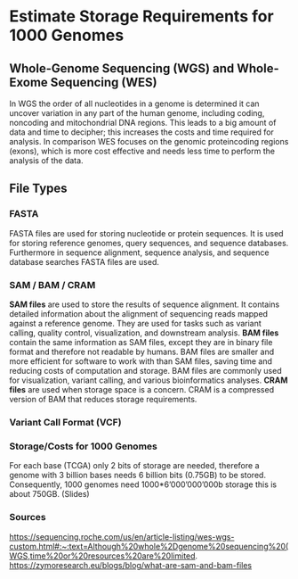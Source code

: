# Estimate Storage Requirements for 1000 Genomes

## Whole-Genome Sequencing (WGS) and Whole-Exome Sequencing (WES)
In WGS the order of all nucleotides in a genome is determined it can uncover variation in any part of the human genome, including coding, noncoding and mitochondrial DNA regions. This leads to a big amount of data and time to decipher; this increases the costs and time required for analysis. In comparison WES focuses on the genomic proteincoding regions (exons), which is more cost effective and needs less time to perform the analysis of the data.


## File Types
### FASTA  
FASTA files are used for storing nucleotide or protein sequences. It is used for storing reference genomes, query sequences, and sequence databases. Furthermore in sequence alignment, sequence analysis, and sequence database searches FASTA files are used. 

### SAM / BAM / CRAM
**SAM files** are used to store the results of sequence alignment. It contains detailed information about the alignment of sequencing reads mapped against a reference genome. They are used for tasks such as variant calling, quality control, visualization, and downstream analysis. 
**BAM files** contain the same information as SAM files, except they are in binary file format and therefore not readable by humans. BAM files are smaller and more efficient for software to work with than SAM files, saving time and reducing costs of computation and storage. BAM files are commonly used for visualization, variant calling, and various bioinformatics analyses.
**CRAM files** are used when storage space is a concern.  CRAM is a compressed version of BAM that reduces storage requirements. 

### Variant Call Format (VCF)

### Storage/Costs for 1000 Genomes
For each base (TCGA) only 2 bits of storage are needed, therefore a genome with 3 billion bases needs 6 billion bits (0.75GB) to be stored. Consequently, 
1000 genomes need 1000*6’000’000’000b storage this is about 750GB.  (Slides)



### Sources
https://sequencing.roche.com/us/en/article-listing/wes-wgs-custom.html#:~:text=Although%20whole%2Dgenome%20sequencing%20(WGS,time%20or%20resources%20are%20limited.
https://zymoresearch.eu/blogs/blog/what-are-sam-and-bam-files
